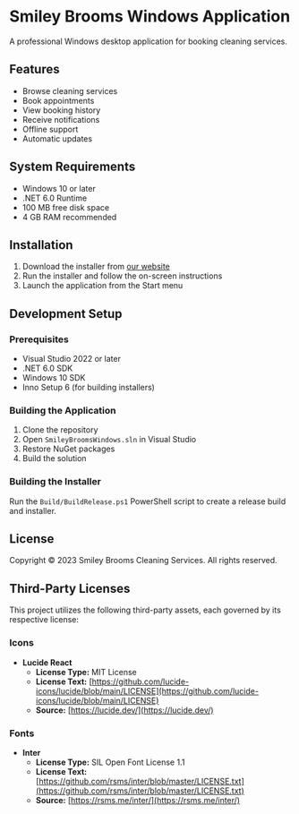 # Smiley Brooms Windows Application

A professional Windows desktop application for booking cleaning services.

## Features

- Browse cleaning services
- Book appointments
- View booking history
- Receive notifications
- Offline support
- Automatic updates

## System Requirements

- Windows 10 or later
- .NET 6.0 Runtime
- 100 MB free disk space
- 4 GB RAM recommended

## Installation

1. Download the installer from [our website](https://www.smileybrooms.com/downloads)
2. Run the installer and follow the on-screen instructions
3. Launch the application from the Start menu

## Development Setup

### Prerequisites

- Visual Studio 2022 or later
- .NET 6.0 SDK
- Windows 10 SDK
- Inno Setup 6 (for building installers)

### Building the Application

1. Clone the repository
2. Open `SmileyBroomsWindows.sln` in Visual Studio
3. Restore NuGet packages
4. Build the solution

### Building the Installer

Run the `Build/BuildRelease.ps1` PowerShell script to create a release build and installer.

## License

Copyright © 2023 Smiley Brooms Cleaning Services. All rights reserved.

## Third-Party Licenses

This project utilizes the following third-party assets, each governed by its respective license:

### Icons

*   **Lucide React**
    *   **License Type:** MIT License
    *   **License Text:** [https://github.com/lucide-icons/lucide/blob/main/LICENSE](https://github.com/lucide-icons/lucide/blob/main/LICENSE)
    *   **Source:** [https://lucide.dev/](https://lucide.dev/)

### Fonts

*   **Inter**
    *   **License Type:** SIL Open Font License 1.1
    *   **License Text:** [https://github.com/rsms/inter/blob/master/LICENSE.txt](https://github.com/rsms/inter/blob/master/LICENSE.txt)
    *   **Source:** [https://rsms.me/inter/](https://rsms.me/inter/)
